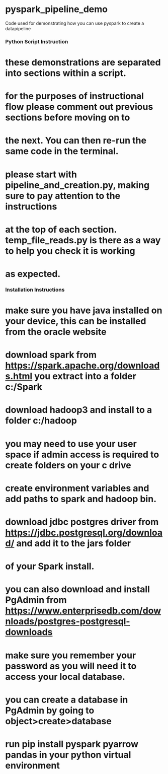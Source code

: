 # pyspark_pipeline_demo
Code used for demonstrating how you can use pyspark to create a datapipeline

### Python Script Instruction ###

# these demonstrations are separated into sections within a script.  
# for the purposes of instructional flow please comment out previous sections before moving on to 
# the next.  You can then re-run the same code in the terminal. 
# please start with pipeline_and_creation.py, making sure to pay attention to the instructions
# at the top of each section. temp_file_reads.py is there as a way to help you check it is working
# as expected.  

### Installation Instructions ###

# make sure you have java installed on your device, this can be installed from the oracle website
# download spark from https://spark.apache.org/downloads.html you extract into a folder c:/Spark
# download hadoop3 and install to a folder c:/hadoop
# you may need to use your user space if admin access is required to create folders on your c drive
# create environment variables and add paths to spark and hadoop bin.
# download jdbc postgres driver from https://jdbc.postgresql.org/download/ and add it to the jars folder
# of your Spark install.  
# you can also download and install PgAdmin from https://www.enterprisedb.com/downloads/postgres-postgresql-downloads 
# make sure you remember your password as you will need it to access your local database.  
# you can create a database in PgAdmin by going to object>create>database
# run pip install pyspark pyarrow pandas in your python virtual environment